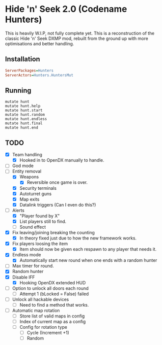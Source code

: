# Hide 'n' Seek 2.0 (Codename Hunters)
This is heavily W.I.P, not fully complete yet.
This is a reconstruction of the classic Hide 'n' Seek DXMP mod, rebuilt from the ground up with more optimisations and better handling.

## Installation
```ini
ServerPackages=Hunters
ServerActors=Hunters.HuntersMut
```

## Running
```
mutate hunt
mutate hunt.help
mutate hunt.start
mutate hunt.random
mutate hunt.endless
mutate hunt.final
mutate hunt.end
```

## TODO
- [X] Team handling
    - [X] Hooked in to OpenDX manually to handle.
- [ ] God mode
- [ ] Entity removal
    - [X] Weapons
        - [X] Reversible once game is over.
    - [X] Security terminals
    - [X] Autoturret guns
    - [X] Map exits
    - [X] Datalink triggers (Can I even do this?)
- [ ] Alerts
    - [X] "Player found by X"
    - [X] List players still to find.
    - [ ] Sound effect
- [X] Fix leaving/joining breaking the counting
    - [X] In theory fixed just due to how the new framework works.
- [X] Fix players loosing the item
    - [X] Item should now be given each respawn to any player that needs it.
- [X] Endless mode
    - [X] Automatically start new round when one ends with a random hunter
- [ ] Max timer for round.
- [X] Random hunter
- [X] Disable IFF
    - [X] Hooking OpenDX extended HUD
- [ ] Option to unlock all doors each round
    - [ ] Attempt 1 (bLocked = False) failed
- [ ] Unlock all hackable devices
    - [ ] Need to find a method that works.
- [ ] Automatic map rotation
    - [ ] Store list of valid maps in config
    - [ ] Index of current map as a config
    - [ ] Config for rotation type
        - [ ] Cycle (Increment +1)
        - [ ] Random

